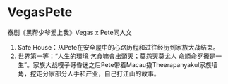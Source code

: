 # VegasPete
泰剧《黑帮少爷爱上我》Vegas x Pete同人文
1. Safe House：从Pete在安全屋中的心路历程和过往经历到家族大战结束。
2. 世界第一等：“人生的環境 乞食嘛會出頭天；莫怨天莫尤人 命順命歹攏是一生”。家族大战嘎子哥昏迷之后Pete带着Macau撬Theerapanyakul家族墙角，挖走分家部分人手和产业，自己打江山的故事。
